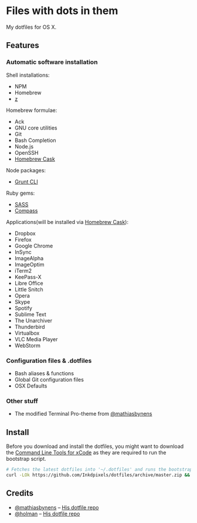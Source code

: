 # Files with dots in them
My dotfiles for OS X.


## Features
### Automatic software installation
Shell installations:
* NPM
* Homebrew
* [z](https://github.com/rupa/z/)

Homebrew formulae:
* Ack
* GNU core utilities
* Git
* Bash Completion
* Node.js
* OpenSSH
* [Homebrew Cask](https://github.com/phinze/homebrew-cask)

Node packages:
* [Grunt CLI](gruntjs.com)

Ruby gems:
* [SASS](http://sass-lang.com/)
* [Compass](http://compass-style.org/)

Applications(will be installed via [Homebrew Cask](https://github.com/phinze/homebrew-cask)):
* Dropbox
* Firefox
* Google Chrome
* InSync
* ImageAlpha
* ImageOptim
* iTerm2
* KeePass-X
* Libre Office
* Little Snitch
* Opera
* Skype
* Spotify
* Sublime Text
* The Unarchiver
* Thunderbird
* Virtualbox
* VLC Media Player
* WebStorm


### Configuration files & .dotfiles
* Bash aliases & functions
* Global Git configuration files
* OSX Defaults


### Other stuff
* The modified Terminal Pro-theme from [@mathiasbynens](https://github.com/mathiasbynens)



## Install
Before you download and install the dotfiles, you might want to download the [Command Line Tools for xCode](https://developer.apple.com/downloads) as they are required to run the bootstrap script.
```bash
# Fetches the latest dotfiles into '~/.dotfiles' and runs the bootstrap script
curl -LOk https://github.com/Inkdpixels/dotfiles/archive/master.zip && unzip master.zip && mv dotfiles-master/ .dotfiles/ && rm -rf master.zip && cd .dotfiles && script/bootstrap.sh
```



## Credits
* [@mathiasbynens](https://github.com/mathiasbynens) – [His dotfile repo](https://github.com/mathiasbynens/dotfiles)
* [@holman](https://github.com/holman) – [His dotfile repo](https://github.com/holman/dotfiles)
